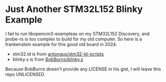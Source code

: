 # Just Another STM32L152 Blinky Example

I fail to run libopencm3-exampleas on my STM32L152 Discovery, and probe-rs is too complex to build for my old computer. So here is a frankenstein example for this good old board in 2024.

- stm32.ld is from [antongus/stm32-ld-scripts](https://github.com/antongus/stm32-ld-scripts/tree/master)
- blinky.s is from [BobBurns/blinky.s](https://gist.github.com/BobBurns/bb601d3432650073a8b4)

Because BobBurns doesn't provide any LICENSE in his gist, I will leave this repo UNLICENSED.

